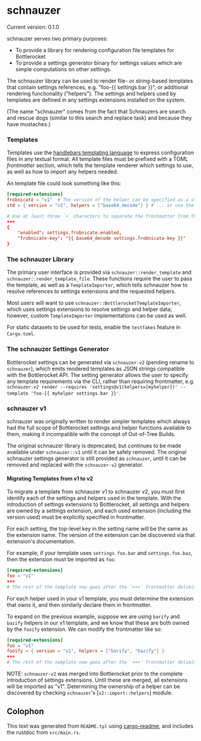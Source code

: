 # schnauzer

Current version: 0.1.0

schnauzer serves two primary purposes:
* To provide a library for rendering configuration file templates for Bottlerocket
* To provide a settings generator binary for settings values which are simple computations on other settings.

The schnauzer library can be used to render file- or string-based templates that contain
settings references, e.g. "foo-{{ settings.bar }}", or additional rendering functionality ("helpers").
The settings and helpers used by templates are defined in any settings extensions installed on the system.

(The name "schnauzer" comes from the fact that Schnauzers are search and rescue dogs (similar to this search and
replace task) and because they have mustaches.)

### Templates
Templates use the [handlebars templating language](https://handlebarsjs.com/) to express configuration files in any
textual format. All template files must be prefixed with a TOML *frontmatter* section, which tells the template
renderer which settings to use, as well as how to import any helpers needed.

An template file could look something like this:

```toml
[required-extensions]
frobnicate = "v1"  # The version of the helper can be specified as a string...
std = { version = "v1", helpers = ["base64_decode"] } # ... or use the object form to import helpers.

# Use at least three `+` characters to separate the frontmatter from the template body.
+++
{
    "enabled": settings.frobnicate.enabled,
    "frobnicate-key": "{{ base64_decode settings.frobnicate-key }}"
}
```

### The schnauzer Library
The primary user interface is provided via `schnauzer::render_template` and `schnauzer::render_template_file`.
These functions require the user to pass the template, as well as a `TemplateImporter`, which tells schnauzer how
to resolve references to settings extensions and the requested helpers.

Most users will want to use `schnauzer::BottlerocketTemplateImporter`, which uses settings extensions to resolve
settings and helper data; however, custom `TemplateImporter` implementations can be used as well.

For static datasets to be used for tests, enable the `testfakes` feature in `Cargo.toml`.

### The schnauzer Settings Generator
Bottlerocket settings can be generated via `schnauzer-v2` (pending rename to `schnauzer`), which emits rendered
templates as JSON strings compatible with the Bottlerocket API.
The setting generator allows the user to specify any template requirements via the CLI, rather than requiring
frontmatter, e.g.
`schnauzer-v2 render --requires 'settings@v1(helpers=[myhelper])' --template 'foo-{{ myhelper settings.bar }}'`.

### schnauzer v1
schnauzer was originally written to render simpler templates which always had the full scope of Bottlerocket
settings and helper functions available to them, making it incompatible with the concept of Out-of-Tree Builds.

The original schnauzer library is deprecated, but continues to be made available under `schnauzer::v1` until it can
be safely removed. The original schnauzer settings generator is still provided as `schnauzer`, until it can be
removed and replaced with the `schnauzer-v2` generator.

#### Migrating Templates from v1 to v2
To migrate a template from schnauzer v1 to schnauzer v2, you must first identify each of the
settings and helpers used in the template. With the introduction of settings extensions to
Bottlerocket, all settings and helpers are owned by a settings extension, and each used extension
(including the version used) must be explicitly specified in frontmatter.

For each setting, the top-level key in the setting name will be the same as the extension name.
The version of the extension can be discovered via that extension's documentation.

For example, if your template uses `settings.foo.bar` and `settings.foo.baz`, then the extension
must be imported as `foo`:

```toml
[required-extensions]
foo = "v1"
+++
# The rest of the template now goes after the `+++` frontmatter delimiter.
```

For each helper used in your v1 template, you must determine the extension that owns it, and
then similarly declare them in frontmatter.

To expand on the previous example, suppose we are using `barify` and `bazify` helpers in our v1
template, and we know that these are both owned by the `fooify` extension. We can modify the
frontmatter like so:

```toml
[required-extensions]
foo = "v1"
fooify = { version = "v1", helpers = ["barify", "bazify"] }
+++
# The rest of the template now goes after the `+++` frontmatter delimiter.
```

NOTE: `schnauzer-v2` was merged into Bottlerocket prior to the complete introduction of settings
extensions. Until these are merged, all extensions will be imported as "v1". Determining the
ownership of a helper can be discovered by checking `schnauzer`'s [`v2::import::helpers`]
module.


## Colophon

This text was generated from `README.tpl` using [cargo-readme](https://crates.io/crates/cargo-readme), and includes the rustdoc from `src/main.rs`.
